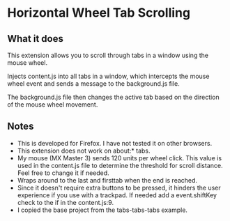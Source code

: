 # Horizontal Wheel Tab Scrolling

## What it does

This extension allows you to scroll through tabs in a window using the mouse wheel.

Injects content.js into all tabs in a window, which intercepts the mouse wheel event and sends a message to the background.js file.

The background.js file then changes the active tab based on the direction of the mouse wheel movement.

## Notes 
- This is developed for Firefox. I have not tested it on other browsers.
- This extension does not work on about:* tabs.
- My mouse (MX Master 3) sends 120 units per wheel click. This value is used in the content.js file to determine the threshold for scroll distance. Feel free to change it if needed.
- Wraps around to the last and firsttab when the end is reached.
- Since it doesn't require extra buttons to be pressed, it hinders the user experience if you use with a trackpad. If needed add a event.shiftKey check to the if in the content.js:9.
- I copied the base project from the tabs-tabs-tabs example.
